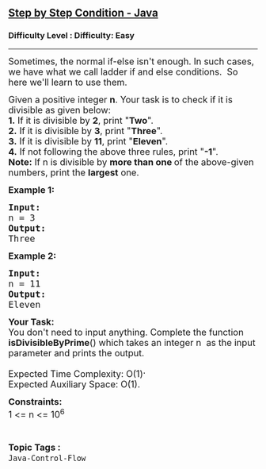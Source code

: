 <h2><a href="https://www.geeksforgeeks.org/problems/step-by-step-condition-java/1?page=2&difficulty=Easy&status=unsolved&sortBy=submissions">Step by Step Condition - Java</a></h2><h3>Difficulty Level : Difficulty: Easy</h3><hr><div class="problems_problem_content__Xm_eO"><p><span style="font-size: 18px;">Sometimes, the normal if-else isn't enough. In such cases, we have what we call ladder if and else conditions.&nbsp; So here we'll learn to use them.</span></p>
<p><span style="font-size: 18px;">Given a positive integer <strong>n</strong>. Your task is to check if it is divisible as given below:<br><strong>1.</strong> If it is divisible by <strong>2</strong>, print "<strong>Two</strong>".<br><strong>2.</strong> If it is divisible by <strong>3</strong>, print "<strong>Three</strong>".<br><strong>3.</strong> If it is divisible by <strong>11</strong>, print "<strong>Eleven</strong>".<br><strong>4.</strong> If not following the above three rules, print "<strong>-1</strong>".<br><strong>Note:</strong> If n is divisible by <strong>more than one </strong>of the above-given numbers, print the <strong>largest</strong> one.</span></p>
<p><strong><span style="font-size: 18px;">Example 1:</span></strong></p>
<pre><span style="font-size: 18px;"><strong>Input:</strong>
n = 3</span>
<span style="font-size: 18px;"><strong>Output:</strong>
Three
</span></pre>
<p><strong><span style="font-size: 18px;">Example 2:</span></strong></p>
<pre><span style="font-size: 18px;"><strong>Input:</strong>
n = 11</span>
<span style="font-size: 18px;"><strong>Output:</strong>
Eleven</span></pre>
<p><span style="font-size: 18px;"><strong>Your Task:</strong><br>You don't need to input anything. Complete the function <strong>isDivisibleByPrime</strong>() which takes an integer n&nbsp; as the input parameter and prints the output.</span></p>
<p><span style="font-size: 18px;"><span>Expected Time Complexity: O(1</span><span style="font-size: 18px; font-family: -apple-system, BlinkMacSystemFont, 'Segoe UI', Roboto, Oxygen, Ubuntu, Cantarell, 'Open Sans', 'Helvetica Neue', sans-serif;">)</span><span style="vertical-align: super; font-size: 18px; font-family: -apple-system, BlinkMacSystemFont, 'Segoe UI', Roboto, Oxygen, Ubuntu, Cantarell, 'Open Sans', 'Helvetica Neue', sans-serif;">.<br></span><span>Expected Auxiliary Space: O(1).</span></span></p>
<p><span style="font-size: 18px;"><strong>Constraints:</strong><br>1 &lt;= n &lt;= 10<sup>6</sup></span></p></div><br><p><span style=font-size:18px><strong>Topic Tags : </strong><br><code>Java-Control-Flow</code>&nbsp;
